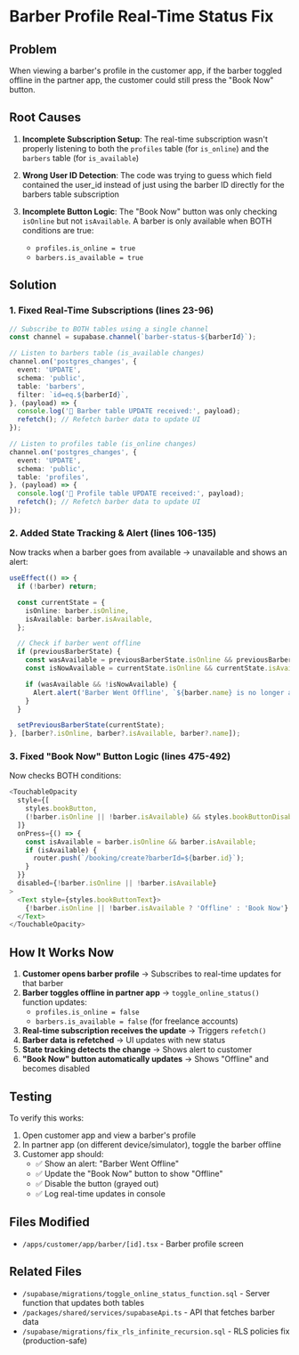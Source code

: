 # Barber Profile Real-Time Status Fix

## Problem
When viewing a barber's profile in the customer app, if the barber toggled offline in the partner app, the customer could still press the "Book Now" button.

## Root Causes

1. **Incomplete Subscription Setup**: The real-time subscription wasn't properly listening to both the `profiles` table (for `is_online`) and the `barbers` table (for `is_available`)

2. **Wrong User ID Detection**: The code was trying to guess which field contained the user_id instead of just using the barber ID directly for the barbers table subscription

3. **Incomplete Button Logic**: The "Book Now" button was only checking `isOnline` but not `isAvailable`. A barber is only available when BOTH conditions are true:
   - `profiles.is_online = true` 
   - `barbers.is_available = true`

## Solution

### 1. Fixed Real-Time Subscriptions (lines 23-96)

```typescript
// Subscribe to BOTH tables using a single channel
const channel = supabase.channel(`barber-status-${barberId}`);

// Listen to barbers table (is_available changes)
channel.on('postgres_changes', {
  event: 'UPDATE',
  schema: 'public',
  table: 'barbers',
  filter: `id=eq.${barberId}`,
}, (payload) => {
  console.log('🔔 Barber table UPDATE received:', payload);
  refetch(); // Refetch barber data to update UI
});

// Listen to profiles table (is_online changes)
channel.on('postgres_changes', {
  event: 'UPDATE',
  schema: 'public',
  table: 'profiles',
}, (payload) => {
  console.log('🔔 Profile table UPDATE received:', payload);
  refetch(); // Refetch barber data to update UI
});
```

### 2. Added State Tracking & Alert (lines 106-135)

Now tracks when a barber goes from available → unavailable and shows an alert:

```typescript
useEffect(() => {
  if (!barber) return;

  const currentState = {
    isOnline: barber.isOnline,
    isAvailable: barber.isAvailable,
  };

  // Check if barber went offline
  if (previousBarberState) {
    const wasAvailable = previousBarberState.isOnline && previousBarberState.isAvailable;
    const isNowAvailable = currentState.isOnline && currentState.isAvailable;

    if (wasAvailable && !isNowAvailable) {
      Alert.alert('Barber Went Offline', `${barber.name} is no longer available...`);
    }
  }

  setPreviousBarberState(currentState);
}, [barber?.isOnline, barber?.isAvailable, barber?.name]);
```

### 3. Fixed "Book Now" Button Logic (lines 475-492)

Now checks BOTH conditions:

```typescript
<TouchableOpacity 
  style={[
    styles.bookButton,
    (!barber.isOnline || !barber.isAvailable) && styles.bookButtonDisabled
  ]}
  onPress={() => {
    const isAvailable = barber.isOnline && barber.isAvailable;
    if (isAvailable) {
      router.push(`/booking/create?barberId=${barber.id}`);
    }
  }}
  disabled={!barber.isOnline || !barber.isAvailable}
>
  <Text style={styles.bookButtonText}>
    {!barber.isOnline || !barber.isAvailable ? 'Offline' : 'Book Now'}
  </Text>
</TouchableOpacity>
```

## How It Works Now

1. **Customer opens barber profile** → Subscribes to real-time updates for that barber
2. **Barber toggles offline in partner app** → `toggle_online_status()` function updates:
   - `profiles.is_online = false`
   - `barbers.is_available = false` (for freelance accounts)
3. **Real-time subscription receives the update** → Triggers `refetch()`
4. **Barber data is refetched** → UI updates with new status
5. **State tracking detects the change** → Shows alert to customer
6. **"Book Now" button automatically updates** → Shows "Offline" and becomes disabled

## Testing

To verify this works:

1. Open customer app and view a barber's profile
2. In partner app (on different device/simulator), toggle the barber offline
3. Customer app should:
   - ✅ Show an alert: "Barber Went Offline"
   - ✅ Update the "Book Now" button to show "Offline"
   - ✅ Disable the button (grayed out)
   - ✅ Log real-time updates in console

## Files Modified

- `/apps/customer/app/barber/[id].tsx` - Barber profile screen

## Related Files

- `/supabase/migrations/toggle_online_status_function.sql` - Server function that updates both tables
- `/packages/shared/services/supabaseApi.ts` - API that fetches barber data
- `/supabase/migrations/fix_rls_infinite_recursion.sql` - RLS policies fix (production-safe)
